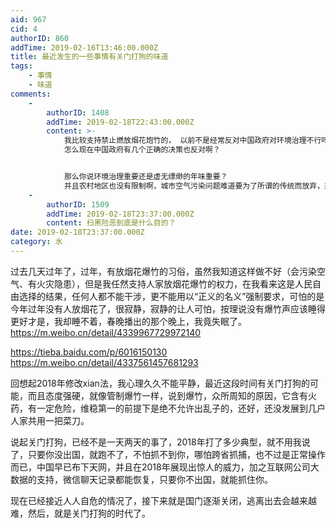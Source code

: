 ```yaml
---
aid: 967
cid: 4
authorID: 860
addTime: 2019-02-16T13:46:00.000Z
title: 最近发生的一些事情有关门打狗的味道
tags:
    - 事情
    - 味道
comments:
    -
        authorID: 1408
        addTime: 2019-02-18T22:43:00.000Z
        content: >-
            我比较支持禁止燃放烟花炮竹的， 以前不是经常反对中国政府对环境治理不行吗？中国空气污染严重，时常雾霾发生。
            怎么现在中国政府有几个正确的决策也反对啊？


            那么你说环境治理重要还是虚无缥缈的年味重要？
            并且农村地区也没有限制啊，城市空气污染问题难道要为了所谓的传统而放弃，并且他们也没有太多的经济价值，反而造成空气和噪音污染
    -
        authorID: 1509
        addTime: 2019-02-18T23:37:00.000Z
        content: 扫黑险恶到底是什么目的？
date: 2019-02-18T23:37:00.000Z
category: 水
---
```


过去几天过年了，过年，有放烟花爆竹的习俗，虽然我知道这样做不好（会污染空气、有火灾隐患），但是我任然支持人家放烟花爆竹的权力，在我看来这是人民自由选择的结果，任何人都不能干涉，更不能用以“正义的名义”强制要求，可怕的是今年过年没有人放烟花了，很寂静，寂静的让人可怕，按理说没有爆竹声应该睡得更好才是，我却睡不着，春晚播出的那个晚上，我竟失眠了。https://m.weibo.cn/detail/4339967729972140

https://tieba.baidu.com/p/6016150130 https://m.weibo.cn/detail/4337561457681293

回想起2018年修改xian法，我心理久久不能平静，最近这段时间有关门打狗的可能，而且态度强硬，就像管制爆竹一样，说到爆竹，众所周知的原因，它含有火药，有一定危险，维稳第一的前提下是绝不允许出乱子的，还好，还没发展到几户人家共用一把菜刀。

说起关门打狗，已经不是一天两天的事了，2018年打了多少典型，就不用我说了，只要你没出国，就跑不了，不怕抓不到你，哪怕跨省抓捕，也不过是正常操作而已，中国早已布下天网，并且在2018年展现出惊人的威力，加之互联网公司大数据的支持，微信聊天记录都能恢复，只要你不出国，就能抓住你。

现在已经接近人人自危的情况了，接下来就是国门逐渐关闭，逃离出去会越来越难，然后，就是关门打狗的时代了。
